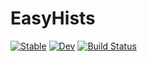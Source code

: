 # EasyHists

[![Stable](https://img.shields.io/badge/docs-stable-blue.svg)](https://Wimmerer.github.io/EasyHists.jl/stable/)
[![Dev](https://img.shields.io/badge/docs-dev-blue.svg)](https://Wimmerer.github.io/EasyHists.jl/dev/)
[![Build Status](https://github.com/Wimmerer/EasyHists.jl/actions/workflows/CI.yml/badge.svg?branch=main)](https://github.com/Wimmerer/EasyHists.jl/actions/workflows/CI.yml?query=branch%3Amain)

